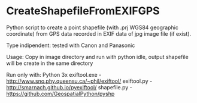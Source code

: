 # CreateShapefileFromEXIFGPS
Python script to create a point shapefile (with .prj WGS84 geographic coordinate) from GPS data recorded in EXIF data of jpg image file (if exist). 

Type indipendent: tested with Canon and Panasonic

Usage: Copy in image directory and run with python idle, output shapefile will be create in the same directory

Run only with: 
Python 3x
exiftool.exe - http://www.sno.phy.queensu.ca/~phil/exiftool/
exiftool.py - http://smarnach.github.io/pyexiftool/
shapefile.py - https://github.com/GeospatialPython/pyshp
